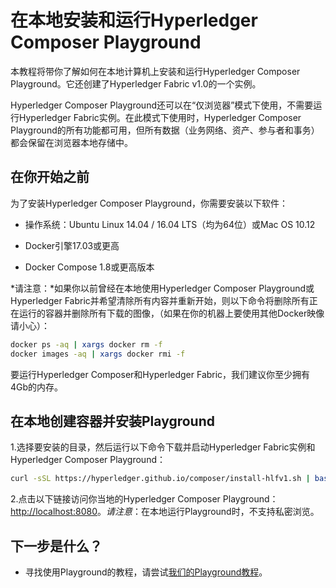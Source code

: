 # 在本地安装和运行Hyperledger Composer Playground

本教程将带你了解如何在本地计算机上安装和运行Hyperledger Composer Playground。它还创建了Hyperledger Fabric v1.0的一个实例。

Hyperledger Composer Playground还可以在“仅浏览器”模式下使用，不需要运行Hyperledger Fabric实例。在此模式下使用时，Hyperledger Composer Playground的所有功能都可用，但所有数据（业务网络、资产、参与者和事务）都会保留在浏览器本地存储中。

## 在你开始之前

为了安装Hyperledger Composer Playground，你需要安装以下软件：

- 操作系统：Ubuntu Linux 14.04 / 16.04 LTS（均为64位）或Mac OS 10.12

- Docker引擎17.03或更高

- Docker Compose 1.8或更高版本

*请注意：*如果你以前曾经在本地使用Hyperledger Composer Playground或Hyperledger Fabric并希望清除所有内容并重新开始，则以下命令将删除所有正在运行的容器并删除所有下载的图像，（如果在你的机器上要使用其他Docker映像请小心）：
```bash
docker ps -aq | xargs docker rm -f
docker images -aq | xargs docker rmi -f
```

要运行Hyperledger Composer和Hyperledger Fabric，我们建议你至少拥有4Gb的内存。

## 在本地创建容器并安装Playground

1.选择要安装的目录，然后运行以下命令下载并启动Hyperledger Fabric实例和Hyperledger Composer Playground：
```bash
curl -sSL https://hyperledger.github.io/composer/install-hlfv1.sh | bash
```

2.点击以下链接访问你当地的Hyperledger Composer Playground：[http://localhost:8080](http://localhost:8080/)。*请注意*：在本地运行Playground时，不支持私密浏览。

## 下一步是什么？

- 寻找使用Playground的教程，请尝试[我们的Playground教程](tutorials_playground-tutorial.md)。
